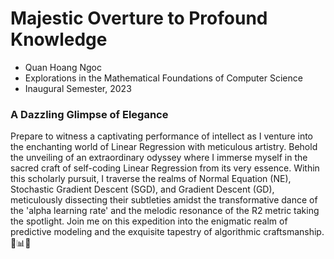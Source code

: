 # Majestic Overture to Profound Knowledge 

- Quan Hoang Ngoc
- Explorations in the Mathematical Foundations of Computer Science 
- Inaugural Semester, 2023 

### A Dazzling Glimpse of Elegance

Prepare to witness a captivating performance of intellect as I venture into the enchanting world of Linear Regression with meticulous artistry. Behold the unveiling of an extraordinary odyssey where I immerse myself in the sacred craft of self-coding Linear Regression from its very essence. Within this scholarly pursuit, I traverse the realms of Normal Equation (NE), Stochastic Gradient Descent (SGD), and Gradient Descent (GD), meticulously dissecting their subtleties amidst the transformative dance of the 'alpha learning rate' and the melodic resonance of the R2 metric taking the spotlight. Join me on this expedition into the enigmatic realm of predictive modeling and the exquisite tapestry of algorithmic craftsmanship. 🌟📊💡
